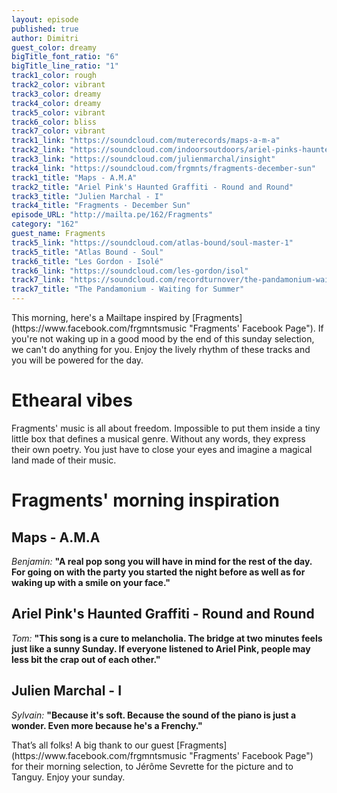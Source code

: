 ```yaml
---
layout: episode
published: true
author: Dimitri
guest_color: dreamy
bigTitle_font_ratio: "6"
bigTitle_line_ratio: "1"
track1_color: rough
track2_color: vibrant
track3_color: dreamy
track4_color: dreamy
track5_color: vibrant
track6_color: bliss
track7_color: vibrant
track1_link: "https://soundcloud.com/muterecords/maps-a-m-a"
track2_link: "https://soundcloud.com/indoorsoutdoors/ariel-pinks-haunted-graffiti-round-and-round"
track3_link: "https://soundcloud.com/julienmarchal/insight"
track4_link: "https://soundcloud.com/frgmnts/fragments-december-sun"
track1_title: "Maps - A.M.A"
track2_title: "Ariel Pink's Haunted Graffiti - Round and Round"
track3_title: "Julien Marchal - I"
track4_title: "Fragments - December Sun"
episode_URL: "http://mailta.pe/162/Fragments"
category: "162"
guest_name: Fragments
track5_link: "https://soundcloud.com/atlas-bound/soul-master-1"
track5_title: "Atlas Bound - Soul"
track6_title: "Les Gordon - Isolé"
track6_link: "https://soundcloud.com/les-gordon/isol"
track7_link: "https://soundcloud.com/recordturnover/the-pandamonium-waiting-for"
track7_title: "The Pandamonium - Waiting for Summer"
---
```


<p id="introduction">
This morning, here's a Mailtape inspired by [Fragments](https://www.facebook.com/frgmntsmusic "Fragments' Facebook Page"). If you're not waking up in a good mood by the end of this sunday selection, we can't do anything for you. Enjoy the lively rhythm of these tracks and you will be powered for the day. </p>
 
# Ethearal vibes

Fragments' music is all about freedom. Impossible to put them inside a tiny little box that defines a musical genre. Without any words, they express their own poetry. You just have to close your eyes and imagine a magical land made of their music. 

# Fragments' morning inspiration
 
## Maps - A.M.A
_Benjamin:_ **"**A real pop song you will have in mind for the rest of the day. For going on with the party you started the night before as well as for waking up with a smile on your face.**"**
 
## Ariel Pink's Haunted Graffiti - Round and Round
_Tom:_ **"**This song is a cure to melancholia. The bridge at two minutes feels just like a sunny Sunday. If everyone listened to Ariel Pink, people may less bit the crap out of each other.**"**
 
## Julien Marchal - I
_Sylvain:_ **"**Because it's soft. Because the sound of the piano is just a wonder. Even more because he's a Frenchy.**"** 
 
<p id="outroduction">
That’s all folks! A big thank to our guest [Fragments](https://www.facebook.com/frgmntsmusic "Fragments' Facebook Page") for their morning selection, to Jérôme Sevrette for the picture and to Tanguy. Enjoy your sunday.
</p>